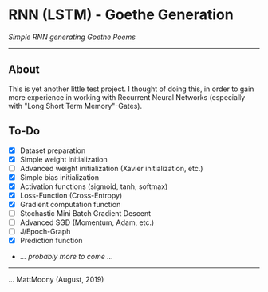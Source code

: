 # RNN (LSTM) - Goethe Generation
_Simple RNN generating Goethe Poems_

---

## About

This is yet another little test project. I thought of doing this, in order to gain more experience in working with Recurrent Neural Networks (especially with "Long Short Term Memory"-Gates). 

## To-Do

* [x] Dataset preparation
* [x] Simple weight initialization
* [ ] Advanced weight initialization (Xavier initialization, etc.)
* [x] Simple bias initialization
* [x] Activation functions (sigmoid, tanh, softmax)
* [x] Loss-Function (Cross-Entropy)
* [x] Gradient computation function
* [ ] Stochastic Mini Batch Gradient Descent
* [ ] Advanced SGD (Momentum, Adam, etc.)
* [ ] J/Epoch-Graph
* [x] Prediction function
* _... probably more to come ..._

---

... MattMoony (August, 2019)